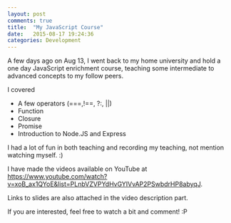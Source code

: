 ```yaml
---
layout: post
comments: true
title:  "My JavaScript Course"
date:   2015-08-17 19:24:36
categories: Development
---
```


A few days ago on Aug 13, I went back to my home university and hold a one day JavaScript enrichment course, teaching some intermediate to advanced concepts to my follow peers. 

I covered 

* A few operators \(\=\=\=,\!\=\=, \?\:, \|\|\)
* Function
* Closure 
* Promise
* Introduction to Node.JS and Express

I had a lot of fun in both teaching and recording my teaching, not mention watching myself. :) 

I have made the videos available on YouTube at <https://www.youtube.com/watch?v=xoB_ax1QYoE&list=PLnbVZVPYdHvGYIVvAP2PSwbdrHP8abyqJ>. 

Links to slides are also attached in the video description part. 

If you are interested, feel free to watch a bit and comment! :P